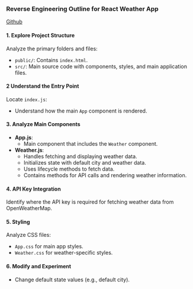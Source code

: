 ### Reverse Engineering Outline for React Weather App
[Github](https://github.com/ayushkul/react-weather-app)

#### 1. Explore Project Structure
Analyze the primary folders and files:
- `public/`: Contains `index.html`.
- `src/`: Main source code with components, styles, and main application files.

#### 2 Understand the Entry Point
Locate `index.js`:
- Understand how the main `App` component is rendered.

#### 3. Analyze Main Components
- **App.js**:
  - Main component that includes the `Weather` component.
- **Weather.js**:
  - Handles fetching and displaying weather data.
  - Initializes state with default city and weather data.
  - Uses lifecycle methods to fetch data.
  - Contains methods for API calls and rendering weather information.

#### 4. API Key Integration
Identify where the API key is required for fetching weather data from OpenWeatherMap.

#### 5. Styling
Analyze CSS files:
- `App.css` for main app styles.
- `Weather.css` for weather-specific styles.

#### 6. Modify and Experiment
- Change default state values (e.g., default city).
